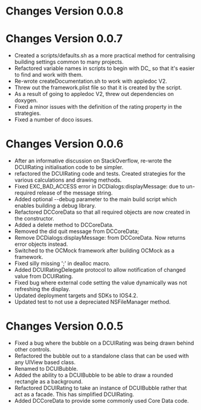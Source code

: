 
# Changes Version 0.0.8


# Changes Version 0.0.7
* Created a scripts/defaults.sh as a more practical method for centralising building settings common to many projects.
* Refactored variable names in scripts to begin with DC_ so that it's easier to find and work with them.
* Re-wrote createDocumentation.sh to work with appledoc V2.
* Threw out the framework.plist file so that it is created by the script.
* As a result of going to appledoc V2, threw out dependencies on doxygen.
* Fixed a minor issues with the definition of the rating property in the strategies.
* Fixed a number of doco issues.

# Changes Version 0.0.6

* After an informative discussion on StackOverflow, re-wrote the DCUIRating initialisation code to be simpler.
* refactored the DCUIRating code and tests. Created strategies for the various calculations and drawing methods. 
* Fixed EXC_BAD_ACCESS error in DCDialogs:displayMessage: due to un-required release of the message string.
* Added optional --debug parameter to the main build script which enables building a debug library.
* Refactored DCCoreData so that all required objects are now created in the constructor. 
* Added a delete method to DCCoreData.
* Removed the did quit message from DCCoreData;
* Remove DCDialogs:displayMessage: from DCCoreData. Now returns error objects instead.
* Switched to the OCMock framework after building OCMock as a framework.
* Fixed silly missing ';' in dealloc macro.
* Added DCUIRatingDelegate protocol to allow notification of changed value from DCUIRating.
* Fixed bug where external code setting the value dynamically was not refreshing the display.
* Updated deployment targets and SDKs to IOS4.2.
* Updated test to not use a depreciated NSFileManager method.

# Changes Version 0.0.5

* Fixed a bug where the bubble on a DCUIRating was being drawn behind other controls.
* Refactored the bubble out to a standalone class that can be used with any UIView based class. 
* Renamed to DCUIBubble.
* Added the ability to a DCUIBubble to be able to draw a rounded rectangle as a background.
* Refactored DCUIRating to take an instance of DCUIBubble rather that act as a facade. This has simplified DCUIRating.
* Added DCCoreData to provide some commonly used Core Data code.

